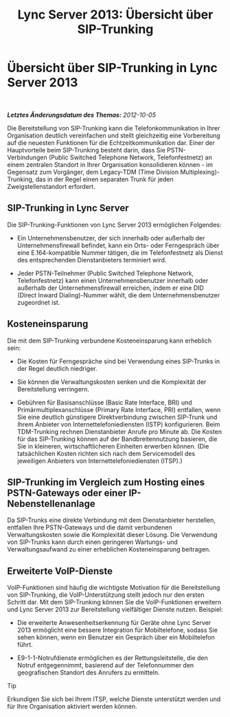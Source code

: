 ﻿---
title: 'Lync Server 2013: Übersicht über SIP-Trunking'
TOCTitle: Übersicht über SIP-Trunking
ms:assetid: 204f2c21-436f-4b2d-93ea-d6db98fa2952
ms:mtpsurl: https://technet.microsoft.com/de-de/library/Gg398285(v=OCS.15)
ms:contentKeyID: 49293396
ms.date: 05/19/2016
mtps_version: v=OCS.15
ms.translationtype: HT
---

# Übersicht über SIP-Trunking in Lync Server 2013

 

_**Letztes Änderungsdatum des Themas:** 2012-10-05_

Die Bereitstellung von SIP-Trunking kann die Telefonkommunikation in Ihrer Organisation deutlich vereinfachen und stellt gleichzeitig eine Vorbereitung auf die neuesten Funktionen für die Echtzeitkommunikation dar. Einer der Hauptvorteile beim SIP-Trunking besteht darin, dass Sie PSTN-Verbindungen (Public Switched Telephone Network, Telefonfestnetz) an einem zentralen Standort in Ihrer Organisation konsolidieren können - im Gegensatz zum Vorgänger, dem Legacy-TDM (Time Division Multiplexing)-Trunking, das in der Regel einen separaten Trunk für jeden Zweigstellenstandort erfordert.

## SIP-Trunking in Lync Server

Die SIP-Trunking-Funktionen von Lync Server 2013 ermöglichen Folgendes:

  - Ein Unternehmensbenutzer, der sich innerhalb oder außerhalb der Unternehmensfirewall befindet, kann ein Orts- oder Ferngespräch über eine E.164-kompatible Nummer tätigen, die im Telefonfestnetz als Dienst des entsprechenden Dienstanbieters terminiert wird.

  - Jeder PSTN-Teilnehmer (Public Switched Telephone Network, Telefonfestnetz) kann einen Unternehmensbenutzer innerhalb oder außerhalb der Unternehmensfirewall erreichen, indem er eine DID (Direct Inward Dialing)-Nummer wählt, die dem Unternehmensbenutzer zugeordnet ist.

## Kosteneinsparung

Die mit dem SIP-Trunking verbundene Kosteneinsparung kann erheblich sein:

  - Die Kosten für Ferngespräche sind bei Verwendung eines SIP-Trunks in der Regel deutlich niedriger.

  - Sie können die Verwaltungskosten senken und die Komplexität der Bereitstellung verringern.

  - Gebühren für Basisanschlüsse (Basic Rate Interface, BRI) und Primärmultiplexanschlüsse (Primary Rate Interface, PRI) entfallen, wenn Sie eine deutlich günstigere Direktverbindung zwischen SIP-Trunk und Ihrem Anbieter von Internettelefoniediensten (ISTP) konfigurieren. Beim TDM-Trunking rechnen Dienstanbieter Anrufe pro Minute ab. Die Kosten für das SIP-Trunking können auf der Bandbreitennutzung basieren, die Sie in kleineren, wirtschaftlicheren Einheiten erwerben können. (Die tatsächlichen Kosten richten sich nach dem Servicemodell des jeweiligen Anbieters von Internettelefoniediensten (ITSP).)

## SIP-Trunking im Vergleich zum Hosting eines PSTN-Gateways oder einer IP-Nebenstellenanlage

Da SIP-Trunks eine direkte Verbindung mit dem Dienstanbieter herstellen, entfallen Ihre PSTN-Gateways und die damit verbundenen Verwaltungskosten sowie die Komplexität dieser Lösung. Die Verwendung von SIP-Trunks kann durch einen geringeren Wartungs- und Verwaltungsaufwand zu einer erheblichen Kosteneinsparung beitragen.

## Erweiterte VoIP-Dienste

VoIP-Funktionen sind häufig die wichtigste Motivation für die Bereitstellung von SIP-Trunking, die VoIP-Unterstützung stellt jedoch nur den ersten Schritt dar. Mit dem SIP-Trunking können Sie die VoIP-Funktionen erweitern und Lync Server 2013 zur Bereitstellung vielfältiger Dienste nutzen. Beispiel:

  - Die erweiterte Anwesenheitserkennung für Geräte ohne Lync Server 2013 ermöglicht eine bessere Integration für Mobiltelefone, sodass Sie sehen können, wenn ein Benutzer ein Gespräch über ein Mobiltelefon führt.

  - E9-1-1-Notrufdienste ermöglichen es der Rettungsleitstelle, die den Notruf entgegennimmt, basierend auf der Telefonnummer den geografischen Standort des Anrufers zu ermitteln.


> [!TIP]
> Erkundigen Sie sich bei Ihrem ITSP, welche Dienste unterstützt werden und für Ihre Organisation aktiviert werden können.


